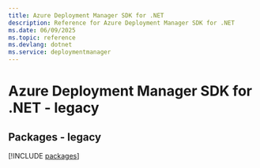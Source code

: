```yaml
---
title: Azure Deployment Manager SDK for .NET
description: Reference for Azure Deployment Manager SDK for .NET
ms.date: 06/09/2025
ms.topic: reference
ms.devlang: dotnet
ms.service: deploymentmanager
---
```

# Azure Deployment Manager SDK for .NET - legacy
## Packages - legacy
[!INCLUDE [packages](deployment-manager-index.md)]